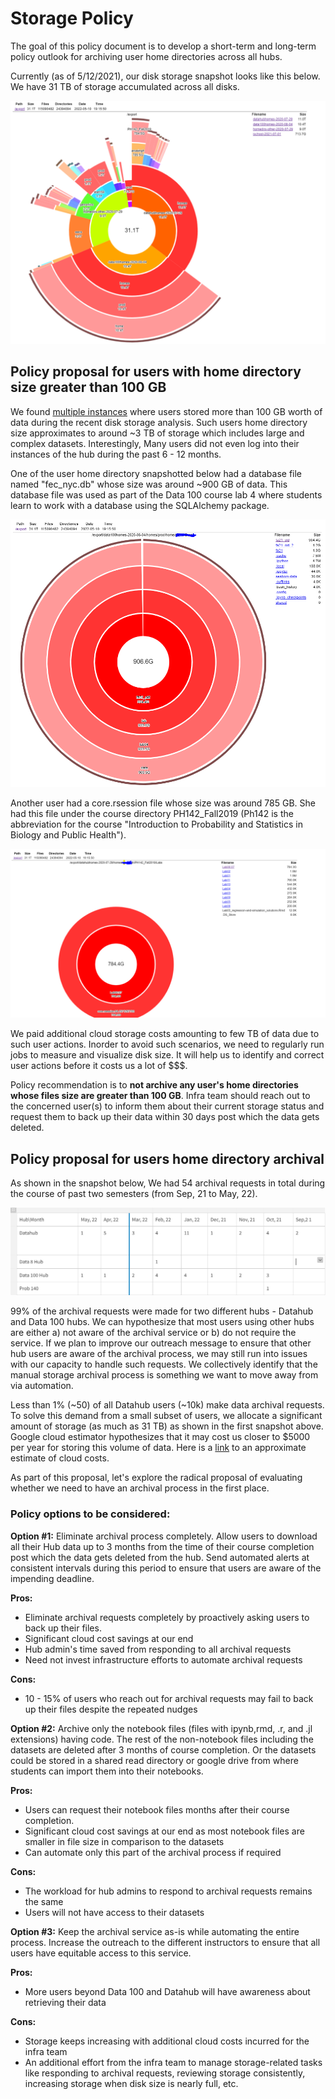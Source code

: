 # Storage Policy

The goal of this policy document is to develop a short-term and long-term policy outlook for archiving user home directories across all hubs.

Currently (as of 5/12/2021), our disk storage snapshot looks like this below. We have 31 TB of storage accumulated across all disks.

![alt text](storage_snapshot.PNG "Snapshot of storage across all disks")

## Policy proposal for users with home directory size greater than 100 GB

We found [multiple instances](https://docs.google.com/document/d/1KsMmRq4rf40kEazQYwEgFpaz__N7-yauG9nvN-3C3lw/edit?usp=sharing) where users stored more than 100 GB worth of data during the recent disk storage analysis. Such users home directory size approximates to around ~3 TB of storage which includes large and complex datasets.
Interestingly, Many users did not even log into their instances of the hub during the past 6 - 12 months. 

One of the user home directory snapshotted below had a database file named "fec_nyc.db" whose size was around ~900 GB of data. This database file was used as part of the Data 100 course lab 4 where students learn to work with a database using the SQLAlchemy package. 

![alt text](user2_snapshot.png "Single database file whose size is 900 GB")

Another user had a core.rsession file whose size was around 785 GB. She had this file under the course directory PH142_Fall2019 (Ph142 is the abbreviation for the course "Introduction to Probability and Statistics in Biology and Public Health").

![alt text](user1_snapshot.png "Single Rsession file whose size is 785 GB")

We paid additional cloud storage costs amounting to few TB of data due to such user actions. Inorder to avoid such scenarios, we need to regularly run jobs to measure and visualize disk size. It will help us to identify and correct user actions before it costs us a lot of $$$.

Policy recommendation is to **not archive any user's home directories whose files size are greater than 100 GB**. Infra team should reach out to the concerned user(s) to inform them about their current storage status and request them to back up their data within 30 days post which the data gets deleted.

## Policy proposal for users home directory archival

As shown in the snapshot below, We had 54 archival requests in total during the course of past two semesters (from Sep, 21 to May, 22). 

![alt text](archival_request.PNG "Archival requests during Fall 2021 and Spring 2022")

99% of the archival requests were made for two different hubs - Datahub and Data 100 hubs. We can hypothesize that most users using other hubs are either a) not aware of the archival service or b) do not require the service. If we plan to improve our outreach message to ensure that other hub users are aware of the archival process, we may still run into issues with our capacity to handle such requests.  We collectively identify that the manual storage archival process is something we want to move away from via automation.

Less than 1% (~50) of all Datahub users (~10k) make data archival requests. To solve this demand from a small subset of users, we allocate a significant amount of storage (as much as 31 TB) as shown in the first snapshot above. Google cloud estimator hypothesizes that it may cost us closer to $5000 per year for storing this volume of data. Here is a [link](https://cloud.google.com/products/calculator/#id=686b9639-ae2e-4a94-a5b9-30aeb1135e6c) to an approximate estimate of cloud costs. 

As part of this proposal, let's explore the radical proposal of evaluating whether we need to have an archival process in the first place.

### Policy options to be considered:

**Option #1:** 
Eliminate archival process completely. Allow users to download all their Hub data up to 3 months from the time of their course completion post which the data gets deleted from the hub. Send automated alerts at consistent intervals during this period to ensure that users are aware of the impending deadline.

**Pros:** 
- Eliminate archival requests completely by proactively asking users to back up their files.
- Significant cloud cost savings at our end
- Hub admin's time saved from responding to all archival requests
- Need not invest infrastructure efforts to automate archival requests

**Cons:**
- 10 - 15% of users who reach out for archival requests may fail to back up their files despite the repeated nudges

**Option #2:**
Archive only the notebook files (files with ipynb,rmd, .r, and .jl extensions) having code. The rest of the non-notebook files including the datasets are deleted after 3 months of course completion. Or the datasets could be stored in a shared read directory or google drive from where students can import them into their notebooks. 

**Pros:**
- Users can request their notebook files months after their course completion.
- Significant cloud cost savings at our end as most notebook files are smaller in file size in comparison to the datasets
- Can automate only this part of the archival process if required

**Cons:**
- The workload for hub admins to respond to archival requests remains the same
- Users will not have access to their datasets

**Option #3:**
Keep the archival service as-is while automating the entire process. Increase the outreach to the different instructors to ensure that all users have equitable access to this service.

**Pros:** 
- More users beyond Data 100 and Datahub will have awareness about retrieving their data

**Cons:**
- Storage keeps increasing with additional cloud costs incurred for the infra team
- An additional effort from the infra team to manage storage-related tasks like responding to archival requests, reviewing storage consistently, increasing storage when disk size is nearly full, etc.
